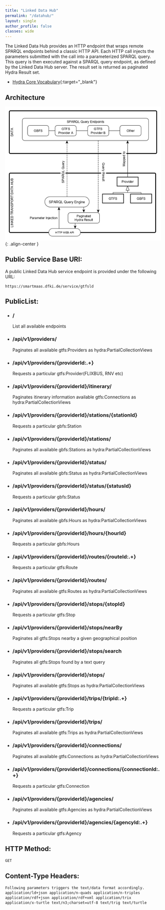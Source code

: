```yaml
---
title: "Linked Data Hub"
permalink: "/datahub/"
layout: single
author_profile: false
classes: wide
---
```

The Linked Data Hub provides an HTTP endpoint that wraps remote SPARQL endpoints behind a classic HTTP API.
Each HTTP call injects the parameters submitted with the call into a parameterized SPARQL query. This query is then executed against a SPARQL query endpoint, as defined by the Linked Data Hub server.
The result set is returned as paginated Hydra Result set.

* [Hydra Core Vocabulary](https://www.hydra-cg.com/spec/latest/core/){:target="_blank"}

## Architecture

![Linked Data Hub Architecture](/assets/images/Datahub_simplified.png){: .align-center }


## Public Service Base URI:

A public Linked Data Hub service endpoint is provided under the following URL:

    https://smartmaas.dfki.de/service/gtfsld

## PublicList:
* ### / 
    List all available endpoints
* ### /api/v1/providers/
    Paginates all available gtfs:Providers as hydra:PartialCollectionViews
* ### /api/v1/providers/{providerId:.+}
    Requests a particular gtfs:Provider(FLIXBUS, RNV etc)
* ### /api/v1/providers/{providerId}/itinerary/
    Paginates itinerary information available gtfs:Connections as hydra:PartialCollectionViews
* ### /api/v1/providers/{providerId}/stations/{stationId}
    Requests a particular gbfs:Station
* ### /api/v1/providers/{providerId}/stations/
    Paginates all available gbfs:Stations as hydra:PartialCollectionViews
* ### /api/v1/providers/{providerId}/status/
    Paginates all available gbfs:Status as hydra:PartialCollectionViews
* ### /api/v1/providers/{providerId}/status/{statusId}
    Requests a particular gbfs:Status
* ### /api/v1/providers/{providerId}/hours/
    Paginates all available gbfs:Hours as hydra:PartialCollectionViews
* ### /api/v1/providers/{providerId}/hours/{hourId}
    Requests a particular gbfs:Hours
* ### /api/v1/providers/{providerId}/routes/{routeId:.+}
    Requests a particular gtfs:Route
* ### /api/v1/providers/{providerId}/routes/
    Paginates all available gtfs:Routes as hydra:PartialCollectionViews
* ### /api/v1/providers/{providerId}/stops/{stopId}
    Requests a particular gtfs:Stop
* ### /api/v1/providers/{providerId}/stops/nearBy
    Paginates all gtfs:Stops nearby a given geographical position
* ### /api/v1/providers/{providerId}/stops/search
    Paginates all gtfs:Stops found by a text query
* ### /api/v1/providers/{providerId}/stops/
    Paginates all available gtfs:Stops as hydra:PartialCollectionViews
* ### /api/v1/providers/{providerId}/trips/{tripId:.+}
    Requests a particular gtfs:Trip
* ### /api/v1/providers/{providerId}/trips/
    Paginates all available gtfs:Trips as hydra:PartialCollectionViews
* ### /api/v1/providers/{providerId}/connections/
    Paginates all available gtfs:Connections as hydra:PartialCollectionViews
* ### /api/v1/providers/{providerId}/connections/{connectionId:.+}
    Requests a particular gtfs:Connection
* ### /api/v1/providers/{providerId}/agencies/
    Paginates all available gtfs:Agencies as hydra:PartialCollectionViews
* ### /api/v1/providers/{providerId}/agencies/{agencyId:.+}
    Requests a particular gtfs:Agency   


## HTTP Method:
    GET

## Content-Type Headers:
    Following parameters triggers the text/data format accordingly.    
    application/ld+json application/n-quads application/n-triples application/rdf+json application/rdf+xml application/trix application/x-turtle text/n3;charset=utf-8 text/trig text/turtle 